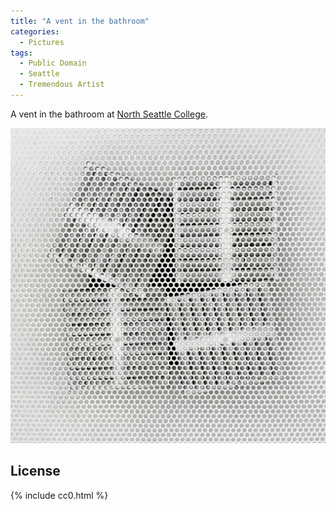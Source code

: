 ```yaml
---
title: "A vent in the bathroom"
categories:
  - Pictures
tags:
  - Public Domain
  - Seattle
  - Tremendous Artist
---
```


A vent in the bathroom at [North Seattle College](https://en.wikipedia.org/wiki/North_Seattle_College).

![A stylized image of a vent in the ceiling of the bathroom. Some ductwork can be found behind the grating of the vent.](/assets/images/2018/2018-11-02-a-vent-in-the-bathroom.jpg)

## License

{% include cc0.html %}